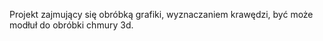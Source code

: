 Projekt zajmujący się obróbką grafiki, wyznaczaniem krawędzi, być może modłuł do obróbki chmury 3d. 
